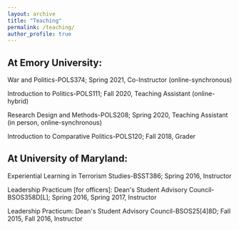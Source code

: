 ```yaml
---
layout: archive
title: "Teaching"
permalink: /teaching/
author_profile: true
---
```

## At Emory University:

War and Politics-POLS374; Spring 2021, Co-Instructor (online-synchronous) 


Introduction to Politics-POLS111; Fall 2020, Teaching Assistant (online-hybrid)


Research Design and Methods-POLS208; Spring 2020, Teaching Assistant (in person, online-synchronous)


Introduction to Comparative Politics-POLS120; Fall 2018, Grader



## At University of Maryland:

Experiential Learning in Terrorism Studies-BSST386; Spring 2016, Instructor


Leadership Practicum [for officers]: Dean's Student Advisory Council-BSOS358D[L]; Spring 2016, Spring 2017, Instructor


Leadership Practicum: Dean's Student Advisory Council-BSOS25[4]8D; Fall 2015, Fall 2016, Instructor